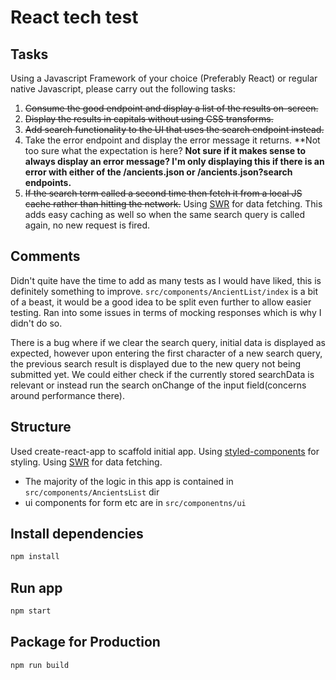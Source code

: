 # React tech test

## Tasks

Using a Javascript Framework of your choice (Preferably React) or regular native Javascript, please carry out the following tasks:

1. ~~Consume the good endpoint and display a list of the results on-screen.~~
2. ~~Display the results in capitals without using CSS transforms.~~
3. ~~Add search functionality to the UI that uses the search endpoint instead.~~
4. Take the error endpoint and display the error message it returns. **Not too sure what the expectation is here? **Not sure if it makes sense to always display an error message? I'm only displaying this if there is an error with either of the /ancients.json or /ancients.json?search endpoints.**
5. ~~If the search term called a second time then fetch it from a local JS cache rather than hitting the network.~~ Using [SWR](https://swr.vercel.app/) for data fetching. This adds easy caching as well so when the same search query is called again, no new request is fired.

## Comments

Didn't quite have the time to add as many tests as I would have liked, this is definitely something to improve. ``src/components/AncientList/index`` is a bit of a beast, it would be a good idea to be split even further to allow easier testing. Ran into some issues in terms of mocking responses which is why I didn't do so.

There is a bug where if we clear the search query, initial data is displayed as expected, however upon entering the first character of a new search query, the previous search result is displayed due to the new query not being submitted yet. We could either check if the currently stored searchData is relevant or instead run the search onChange of the input field(concerns around performance there).

## Structure

Used create-react-app to scaffold initial app.
Using [styled-components](https://styled-components.com/) for styling.
Using [SWR](https://swr.vercel.app/) for data fetching.

- The majority of the logic in this app is contained in ``src/components/AncientsList`` dir
- ui components for form etc are in ``src/componentns/ui``

## Install dependencies

```bash
npm install
```

## Run app

```bash
npm start
```

## Package for Production

```bash
npm run build
```
